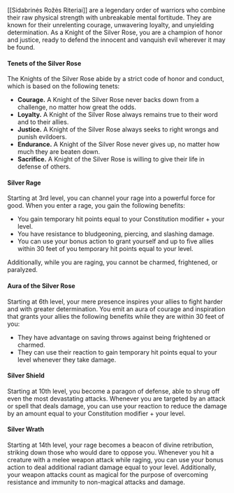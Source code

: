 
[[Sidabrinės Rožės Riteriai]] are a legendary order of warriors who combine their raw physical strength with unbreakable mental fortitude. They are known for their unrelenting courage, unwavering loyalty, and unyielding determination. As a Knight of the Silver Rose, you are a champion of honor and justice, ready to defend the innocent and vanquish evil wherever it may be found.

#### Tenets of the Silver Rose

The Knights of the Silver Rose abide by a strict code of honor and conduct, which is based on the following tenets:

-   **Courage.** A Knight of the Silver Rose never backs down from a challenge, no matter how great the odds.
-   **Loyalty.** A Knight of the Silver Rose always remains true to their word and to their allies.
-   **Justice.** A Knight of the Silver Rose always seeks to right wrongs and punish evildoers.
-   **Endurance.** A Knight of the Silver Rose never gives up, no matter how much they are beaten down.
-   **Sacrifice.** A Knight of the Silver Rose is willing to give their life in defense of others.

#### Silver Rage

Starting at 3rd level, you can channel your rage into a powerful force for good. When you enter a rage, you gain the following benefits:

-   You gain temporary hit points equal to your Constitution modifier + your level.
-   You have resistance to bludgeoning, piercing, and slashing damage.
-   You can use your bonus action to grant yourself and up to five allies within 30 feet of you temporary hit points equal to your level.

Additionally, while you are raging, you cannot be charmed, frightened, or paralyzed.

#### Aura of the Silver Rose

Starting at 6th level, your mere presence inspires your allies to fight harder and with greater determination. You emit an aura of courage and inspiration that grants your allies the following benefits while they are within 30 feet of you:

-   They have advantage on saving throws against being frightened or charmed.
-   They can use their reaction to gain temporary hit points equal to your level whenever they take damage.

#### Silver Shield

Starting at 10th level, you become a paragon of defense, able to shrug off even the most devastating attacks. Whenever you are targeted by an attack or spell that deals damage, you can use your reaction to reduce the damage by an amount equal to your Constitution modifier + your level.

#### Silver Wrath

Starting at 14th level, your rage becomes a beacon of divine retribution, striking down those who would dare to oppose you. Whenever you hit a creature with a melee weapon attack while raging, you can use your bonus action to deal additional radiant damage equal to your level. Additionally, your weapon attacks count as magical for the purpose of overcoming resistance and immunity to non-magical attacks and damage.
